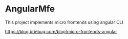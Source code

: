 # AngularMfe

This project implements micro frontends using angular CLI

https://blog.briebug.com/blog/micro-frontends-angular
